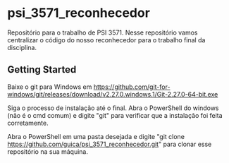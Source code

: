 # psi_3571_reconhecedor
Repositório para o trabalho de PSI 3571. Nesse repositório vamos centralizar o código do nosso reconhecedor para o trabalho final da disciplina.

## Getting Started

Baixe o git para Windows em https://github.com/git-for-windows/git/releases/download/v2.27.0.windows.1/Git-2.27.0-64-bit.exe

Siga o processo de instalação até o final.
Abra o PowerShell do windows (não é o cmd comum) e digite "git" para verificar que a instalação foi feita corretamente.

Abra o PowerShell em uma pasta desejada e digite "git clone https://github.com/guica/psi_3571_reconhecedor.git" para clonar esse repositório na sua máquina.

